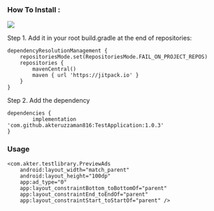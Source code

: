 ### How To Install : 
  [![](https://jitpack.io/v/akteruzzaman816/TestApplication.svg)](https://jitpack.io/#akteruzzaman816/TestApplication)
                      

Step 1. Add it in your root build.gradle at the end of repositories:

	dependencyResolutionManagement {
		repositoriesMode.set(RepositoriesMode.FAIL_ON_PROJECT_REPOS)
		repositories {
			mavenCentral()
			maven { url 'https://jitpack.io' }
		}
	}

Step 2. Add the dependency

	dependencies {
	        implementation 'com.github.akteruzzaman816:TestApplication:1.0.3'
	}


### Usage
    <com.akter.testlibrary.PreviewAds
        android:layout_width="match_parent"
        android:layout_height="100dp"
        app:ad_type="0"
        app:layout_constraintBottom_toBottomOf="parent"
        app:layout_constraintEnd_toEndOf="parent"
        app:layout_constraintStart_toStartOf="parent" />
